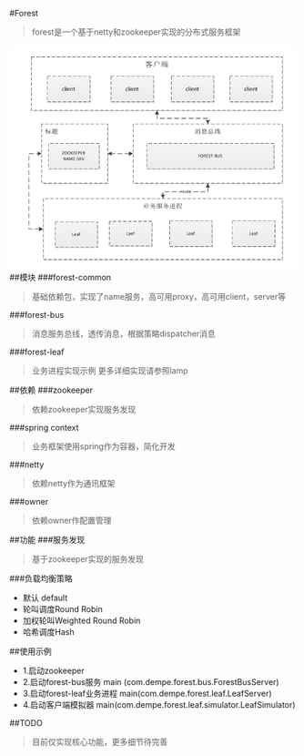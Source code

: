 #Forest
>forest是一个基于netty和zookeeper实现的分布式服务框架


![Alt text](./doc/forest.png)
##模块
###forest-common
>基础依赖包，实现了name服务，高可用proxy，高可用client，server等

###forest-bus
>消息服务总线，透传消息，根据策略dispatcher消息

###forest-leaf
>业务进程实现示例
>更多详细实现请参照lamp

##依赖
###zookeeper
> 依赖zookeeper实现服务发现

###spring context
>业务框架使用spring作为容器，简化开发

###netty
>依赖netty作为通讯框架

###owner
>依赖owner作配置管理

##功能
###服务发现
>基于zookeeper实现的服务发现

###负载均衡策略
* 默认 default
* 轮叫调度Round Robin
* 加权轮叫Weighted Round Robin
* 哈希调度Hash


##使用示例
* 1.启动zookeeper
* 2.启动forest-bus服务  main (com.dempe.forest.bus.ForestBusServer)
* 3.启动forest-leaf业务进程 main(com.dempe.forest.leaf.LeafServer)
* 4.启动客户端模拟器 main(com.dempe.forest.leaf.simulator.LeafSimulator)

##TODO
>目前仅实现核心功能，更多细节待完善